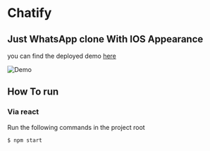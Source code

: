 # Chatify 

## Just WhatsApp clone With IOS Appearance

you can find the deployed demo [here](https://whatsapp-clone-ios.vercel.app/)

![Demo](Demo.gif)

## How To run
### Via react
Run the following commands in the project root
```
$ npm start
```